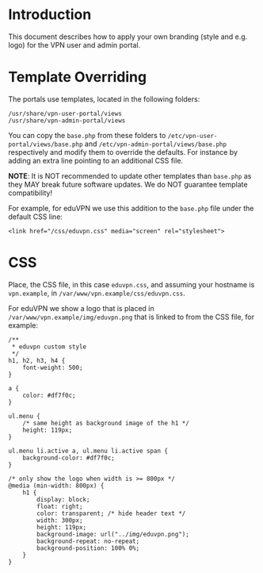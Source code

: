 # Introduction

This document describes how to apply your own branding (style and e.g. logo) 
for the VPN user and admin portal.

# Template Overriding

The portals use templates, located in the following folders:

    /usr/share/vpn-user-portal/views
    /usr/share/vpn-admin-portal/views

You can copy the `base.php` from these folders to 
`/etc/vpn-user-portal/views/base.php` and 
`/etc/vpn-admin-portal/views/base.php` respectively and modify them to
override the defaults. For instance by adding an extra line pointing to an 
additional CSS file.

**NOTE**: It is NOT recommended to update other templates than `base.php` as 
they MAY break future software updates. We do NOT guarantee template 
compatibility!

For example, for eduVPN we use this addition to the `base.php` file under the
default CSS line:

    <link href="/css/eduvpn.css" media="screen" rel="stylesheet">

# CSS

Place, the CSS file, in this case `eduvpn.css`, and assuming your hostname is 
`vpn.example`, in `/var/www/vpn.example/css/eduvpn.css`.

For eduVPN we show a logo that is placed in 
`/var/www/vpn.example/img/eduvpn.png` that is linked to from the CSS file, 
for example:

    /** 
     * eduvpn custom style
     */
    h1, h2, h3, h4 {
        font-weight: 500;
    }

    a {
        color: #df7f0c;
    }

    ul.menu {
        /* same height as background image of the h1 */
        height: 119px;
    }

    ul.menu li.active a, ul.menu li.active span {
        background-color: #df7f0c;
    }

    /* only show the logo when width is >= 800px */
    @media (min-width: 800px) {
        h1 {
            display: block;
            float: right;
            color: transparent; /* hide header text */
            width: 300px;
            height: 119px;
            background-image: url("../img/eduvpn.png");
            background-repeat: no-repeat;
            background-position: 100% 0%;
        }
    }
